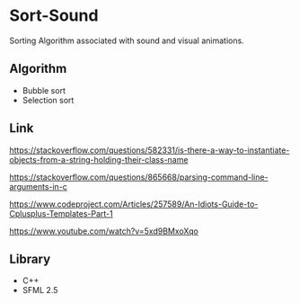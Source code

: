 # Sort-Sound

Sorting Algorithm associated with sound and visual animations.


## Algorithm

- Bubble sort
- Selection sort

## Link


https://stackoverflow.com/questions/582331/is-there-a-way-to-instantiate-objects-from-a-string-holding-their-class-name

https://stackoverflow.com/questions/865668/parsing-command-line-arguments-in-c

https://www.codeproject.com/Articles/257589/An-Idiots-Guide-to-Cplusplus-Templates-Part-1

https://www.youtube.com/watch?v=5xd9BMxoXqo

## Library

- C++ 
- SFML 2.5
